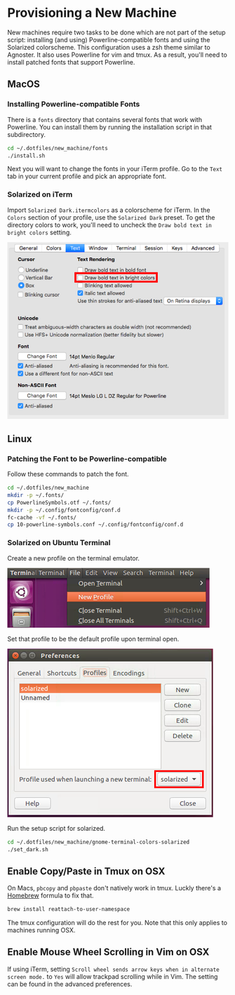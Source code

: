 # Provisioning a New Machine

New machines require two tasks to be done which are not part of the setup
script: installing (and using) Powerline-compatible fonts and using the
Solarized colorscheme. This configuration uses a zsh theme similar to Agnoster.
It also uses Powerline for vim and tmux. As a result, you'll need to install
patched fonts that support Powerline.

## MacOS

### Installing Powerline-compatible Fonts

There is a `fonts` directory that contains several fonts that work with
Powerline. You can install them by running the installation script in that
subdirectory.

```bash
cd ~/.dotfiles/new_machine/fonts
./install.sh
```

Next you will want to change the fonts in your iTerm profile. Go to the `Text`
tab in your current profile and pick an appropriate font.

### Solarized on iTerm

Import `Solarized Dark.itermcolors` as a colorscheme for iTerm. In the `Colors`
section of your profile, use the `Solarized Dark` preset. To get the directory
colors to work, you'll need to uncheck the `Draw bold text in bright colors`
setting.

  ![Solarized on iTerm](images/boldoption.png)

## Linux

### Patching the Font to be Powerline-compatible

Follow these commands to patch the font.

```bash
cd ~/.dotfiles/new_machine
mkdir -p ~/.fonts/
cp PowerlineSymbols.otf ~/.fonts/
mkdir -p ~/.config/fontconfig/conf.d
fc-cache -vf ~/.fonts/
cp 10-powerline-symbols.conf ~/.config/fontconfig/conf.d
```

### Solarized on Ubuntu Terminal

Create a new profile on the terminal emulator.

  ![Creating a new terminal profile](images/newprofile.png)

Set that profile to be the default profile upon terminal open.

  ![Using solarized as the default terminal](images/newterminal.png)

Run the setup script for solarized.

```bash
cd ~/.dotfiles/new_machine/gnome-terminal-colors-solarized
./set_dark.sh
```

## Enable Copy/Paste in Tmux on OSX
On Macs, `pbcopy` and `pbpaste` don't natively work in tmux. Luckly there's a
[Homebrew](http://brew.sh/) formula to fix that.

```bash
brew install reattach-to-user-namespace
```

The tmux configuration will do the rest for you. Note that this only applies to
machines running OSX.

## Enable Mouse Wheel Scrolling in Vim on OSX
If using iTerm, setting `Scroll wheel sends arrow keys when in alternate screen
mode.` to `Yes` will allow trackpad scrolling while in Vim. The setting can be
found in the advanced preferences.
